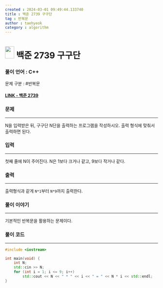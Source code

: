 ```yaml
---
created : 2024-03-01 09:49:44.133740
title : 백준 2739 구구단
tag : 반복문
author : taehyeok
category : algorithm
---
```

# <img src="https://d2gd6pc034wcta.cloudfront.net/tier/1.svg" width="30" height="40"> 백준 2739 구구단


### 풀이 언어 : C++

문제 구분 : #반복문
#### [LINK - 백준 2739](https://www.acmicpc.net/problem/2739)

### 문제
<hr>

N을 입력받은 뒤, 구구단 N단을 출력하는 프로그램을 작성하시오. 출력 형식에 맞춰서 출력하면 된다.

### 입력
<hr>
첫째 줄에 N이 주어진다. N은 1보다 크거나 같고, 9보다 작거나 같다.

### 출력
<hr>

출력형식과 같게 `N*1`부터 `N*9`까지 출력한다.
### 풀이 이야기
<hr>

기본적인 반복문을 활용하는 문제이다.


### 풀이 코드
<hr>

``` c++
#include <iostream>

int main(void) {
    int N;
    std::cin >> N;
    for (int i = 1; i <= 9; i++)
        std::cout << N << " * " << i << " = " << N * i << std::endl;
}
```
